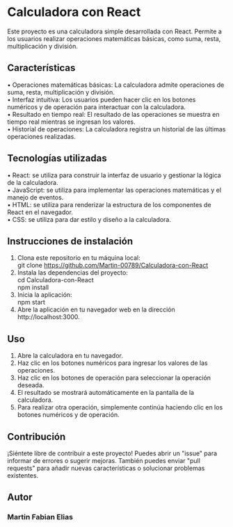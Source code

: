 # Calculadora con React
Este proyecto es una calculadora simple desarrollada con React. Permite a los usuarios realizar operaciones matemáticas básicas, como suma, resta, multiplicación y división.

## Características
• Operaciones matemáticas básicas: La calculadora admite operaciones de suma, resta, multiplicación y división.  
• Interfaz intuitiva: Los usuarios pueden hacer clic en los botones numéricos y de operación para interactuar con la calculadora.  
• Resultado en tiempo real: El resultado de las operaciones se muestra en tiempo real mientras se ingresan los valores.  
• Historial de operaciones: La calculadora registra un historial de las últimas operaciones realizadas.  

## Tecnologías utilizadas
• React: se utiliza para construir la interfaz de usuario y gestionar la lógica de la calculadora.  
• JavaScript: se utiliza para implementar las operaciones matemáticas y el manejo de eventos.  
• HTML: se utiliza para renderizar la estructura de los componentes de React en el navegador.  
• CSS: se utiliza para dar estilo y diseño a la calculadora.  

## Instrucciones de instalación

1. Clona este repositorio en tu máquina local:  
git clone https://github.com/Martin-00789/Calculadora-con-React  
2. Instala las dependencias del proyecto:  
 cd Calculadora-con-React  
 npm install  
3. Inicia la aplicación:  
 npm start  
4.  Abre la aplicación en tu navegador web en la dirección http://localhost:3000.

## Uso
1. Abre la calculadora en tu navegador.  
2. Haz clic en los botones numéricos para ingresar los valores de las operaciones.  
3. Haz clic en los botones de operación para seleccionar la operación deseada.  
4. El resultado se mostrará automáticamente en la pantalla de la calculadora.  
5. Para realizar otra operación, simplemente continúa haciendo clic en los botones numéricos y de operación.  

## Contribución  
¡Siéntete libre de contribuir a este proyecto! Puedes abrir un "issue" para informar de errores o sugerir mejoras. También puedes enviar "pull requests" para añadir nuevas características o solucionar problemas existentes.

## Autor  
### Martin Fabian Elias
